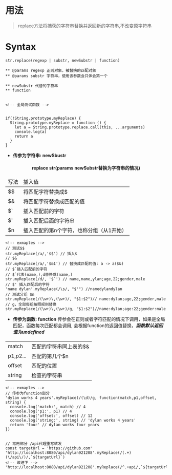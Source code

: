 # 用法

> replace方法将捕获的字符串替换并返回新的字符串,不改变原字符串

# Syntax 

```
str.replace(regexp | substr, newSubstr | function)

** @params regexp 正则对象，被替换的匹配对象
** @params substr 字符串，使用该参数会只体会第一个

** newSubstr 代替的字符串
** function 


```


```
<!-- 全局测试函数 -->


if(!String.prototype.myReplace) {
  String.prototype.myReplace = function () {
    let a = String.prototype.replace.call(this, ...arguments)
    console.log(a)
    return a
  }
}

```
* **传参为字符串: newSbustr**

<table>
  <h4  style="text-align: center">
    replace str(params newSubstr替换为字符串的情况)
  </h4>
  <thead>
    <tr>
      <td>写法</td>
      <td>插入值</td>
    </tr>
  </thead>
  <tbody>
    <tr>
      <td>$$</td>
      <td>将匹配字符替换成$</td>
    </tr>
    <tr>
      <td>$&</td>
      <td>将匹配字符替换成匹配的值</td>
    </tr>
    <tr>
      <td>$`</td>
      <td>插入匹配前的字符</td>
    </tr>
    <tr>
      <td>$'</td>
      <td>插入匹配后面的字符串</td>
    </tr>
    <tr>
      <td>$n</td>
      <td>插入匹配的第n个字符，也称分组（从1开始）</td>
    </tr>
  </tbody>
</table>

```
<!-- exmaples -->
// 测试$$
str.myReplace(/a/,'$$') // 插入$
// $&
str.myReplace(/a/,'$&1') // 替换成匹配的值: a -> a($&)
// $`插入匹配前的字符
// $`代表(name,),d替换成(name,)
str.myReplace(/d/, '$`') // name,name,ylan;age,22;gender,male
// $' 插入匹配后的字符
'name dylan'.myReplace(/\s/, "$'") //namedylandylan
// 测试分组 $n
str.myReplace(/(\w+)\,(\w+)/, "$1:$2")// name:dylan;age,22;gender,male
// g，全部每组按照规则替换
str.myReplace(/(\w+)\,(\w+)/g, "$1:$2")//name:dylan;age:22;gender:male

```

* **传参为函数: function**
传参会在正则或者字符匹配的情况下调用，如果是全局匹配，函数每次匹配都会调用,
会根据function的返回值替换，***函数默认返回值为undefined***

<table>
  <h4 stlye="text-algin:center">
  <tr>
    <td>match</td>
    <td>匹配的字符串同上表的$&</td>
  </tr>
  <tr>
    <td>p1,p2...</td>
    <td>匹配的第几个$n</td>
  </tr>
  <tr>
    <td>offset</td>
    <td>匹配的位置</td>
  </tr>
  <tr>
    <td>string</td>
    <td>检查的字符串</td>
  </tr>

</table>


```
<!-- exmaples -->
// 传参为function部分
'dylan works 4 years'.myReplace(/(\d)/g, function(match,p1,offset, string) {
  console.log('match:', match) // 4
  console.log('p1:', p1) // 4
  console.log('offset:', offset) // 12
  console.log('string:', string) // 'dylan works 4 years'
  return 'four' // dylan works four years
})


// 常用部分 /api代理重写转发
const targetUrl = 'https://github.com'
'http://localhost:8080/api/dylan921208'.myReplace(/(.+)(\/api\/)/,`${targetUrl}`)
<!-- 改进下 -->
'http://localhost:8080/api/dylan921208'.myReplace(/^.+api/,`${targetUrl}`)

```